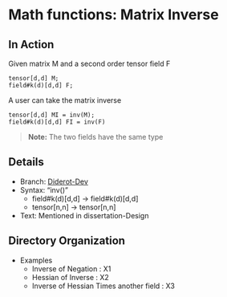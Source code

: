 # Math functions: Matrix Inverse
## In Action
Given matrix M and a second order tensor field F
```
tensor[d,d] M;  
field#k(d)[d,d] F;
```
A user can take the matrix inverse 
```
tensor[d,d] MI = inv(M);  
field#k(d)[d,d] FI = inv(F)
```
> **Note:** The two fields have the same type
## Details
* Branch:   [Diderot-Dev](https://github.com/cchiw/Diderot-Dev) 
* Syntax: “inv()”
    - field#k(d)[d,d] → field#k(d)[d,d]
    - tensor[n,n] → tensor[n,n]
* Text: Mentioned in dissertation-Design

## Directory Organization
* Examples
    - Inverse of Negation  : X1
    - Hessian of Inverse  : X2
    - Inverse of Hessian Times another field  : X3

